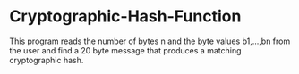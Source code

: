 # Cryptographic-Hash-Function

This program reads the number of bytes n and the byte values b1,...,bn from the user and find a 20 byte message that produces a matching cryptographic hash. 
